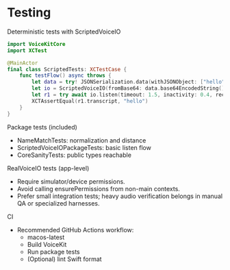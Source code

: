 # Testing

Deterministic tests with ScriptedVoiceIO
```swift
import VoiceKitCore
import XCTest

@MainActor
final class ScriptedTests: XCTestCase {
    func testFlow() async throws {
        let data = try! JSONSerialization.data(withJSONObject: ["hello","world"])
        let io = ScriptedVoiceIO(fromBase64: data.base64EncodedString())!
        let r1 = try await io.listen(timeout: 1.5, inactivity: 0.4, record: false)
        XCTAssertEqual(r1.transcript, "hello")
    }
}
```

Package tests (included)
- NameMatchTests: normalization and distance
- ScriptedVoiceIOPackageTests: basic listen flow
- CoreSanityTests: public types reachable

RealVoiceIO tests (app-level)
- Require simulator/device permissions.
- Avoid calling ensurePermissions from non-main contexts.
- Prefer small integration tests; heavy audio verification belongs in manual QA or specialized harnesses.

CI
- Recommended GitHub Actions workflow:
  - macos-latest
  - Build VoiceKit
  - Run package tests
  - (Optional) lint Swift format
